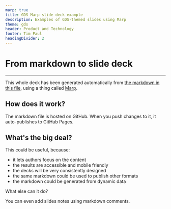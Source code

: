 ```yaml
---
marp: true
title: GDS Marp slide deck example
description: Examples of GDS-themed slides using Marp
theme: gds
header: Product and Technology
footer: Tim Paul
headingDivider: 2
---
```


<!-- _class: title -->
# <!--fit--> From markdown to slide deck

---

This whole deck has been generated automatically from [the markdown in this file](https://raw.githubusercontent.com/timpaul/gds-marp-deck/master/PITCHME.md), using a thing called [Marp](https://marp.app/).

## How does it work?

The markdown file is hosted on GitHub. When you push changes to it, it auto-publishes to GitHub Pages.

## What's the big deal?

This could be useful, because:

- it lets authors focus on the content
- the results are accessible and mobile friendly
- the decks will be very consistently designed
- the same markdown could be used to publish other formats
- the markdown could be generated from dynamic data

What else can it do?

You can even add slides notes using markdown comments.

<!-- Here are the slide notes for this slide -->

